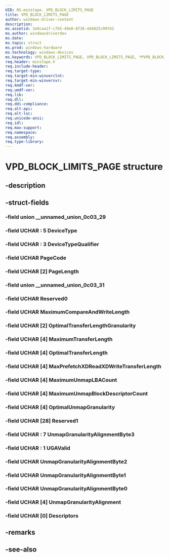 ```yaml
---
UID: NS.minitape._VPD_BLOCK_LIMITS_PAGE
title: VPD_BLOCK_LIMITS_PAGE
author: windows-driver-content
description: 
ms.assetid: 3a9caa1f-c7b5-49e0-8f36-4d4825c99f42
ms.author: windowsdriverdev
ms.date: 
ms.topic: struct
ms.prod: windows-hardware
ms.technology: windows-devices
ms.keywords: VPD_BLOCK_LIMITS_PAGE, VPD_BLOCK_LIMITS_PAGE, *PVPD_BLOCK_LIMITS_PAGE
req.header: minitape.h
req.include-header:
req.target-type:
req.target-min-winverclnt:
req.target-min-winversvr:
req.kmdf-ver:
req.umdf-ver:
req.lib:
req.dll:
req.ddi-compliance:
req.alt-api:
req.alt-loc:
req.unicode-ansi:
req.idl:
req.max-support:
req.namespace:
req.assembly:
req.type-library:
---
```


# VPD_BLOCK_LIMITS_PAGE structure

## -description



## -struct-fields

### -field union __unnamed_union_0c03_29			
 	
### -field UCHAR  : 5 DeviceType			
 	
### -field UCHAR  : 3 DeviceTypeQualifier			
 	
### -field UCHAR PageCode			
 	
### -field UCHAR [2] PageLength			
 	
### -field union __unnamed_union_0c03_31			
 	
### -field UCHAR Reserved0			
 	
### -field UCHAR MaximumCompareAndWriteLength			
 	
### -field UCHAR [2] OptimalTransferLengthGranularity			
 	
### -field UCHAR [4] MaximumTransferLength			
 	
### -field UCHAR [4] OptimalTransferLength			
 	
### -field UCHAR [4] MaxPrefetchXDReadXDWriteTransferLength			
 	
### -field UCHAR [4] MaximumUnmapLBACount			
 	
### -field UCHAR [4] MaximumUnmapBlockDescriptorCount			
 	
### -field UCHAR [4] OptimalUnmapGranularity			
 	
### -field UCHAR [28] Reserved1			
 	
### -field UCHAR  : 7 UnmapGranularityAlignmentByte3			
 	
### -field UCHAR  : 1 UGAValid			
 	
### -field UCHAR UnmapGranularityAlignmentByte2			
 	
### -field UCHAR UnmapGranularityAlignmentByte1			
 	
### -field UCHAR UnmapGranularityAlignmentByte0			
 	
### -field UCHAR [4] UnmapGranularityAlignment			
 	
### -field UCHAR [0] Descriptors			
 	
## -remarks

## -see-also